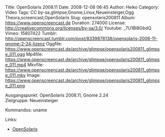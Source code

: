 Title: OpenSolaris 2008.11
Date: 2008-12-08 06:45
Author: Heiko
Category: Video
Tags: CC by-sa,glimpse,Gnome,Linux,Neueinsteiger,Ogg Theora,screencast,OpenSolaris
Slug: opensolaris200811
Album: https://www.openscreencast.de
Duration: 274000
License: http://creativecommons.org/licenses/by-sa/3.0/
Youtube: _7U1Bl8GbdQ
Vimeo: 15807422
Tumblr: http://openscreencast.tumblr.com/post/8339878138/opensolaris-2008-11-gnome-2-24-lizenz
Oggfile: https://www.openscreencast.de/archive/glimpse/opensolaris200811_glimpse_011.ogg
Mp4file: https://www.openscreencast.de/archive/glimpse/opensolaris200811_glimpse_011.mp4
Mkvfile: https://www.openscreencast.de/archive/glimpse/opensolaris200811_glimpse_011.mkv
Image: https://www.openscreencast.de/archive/glimpse/opensolaris200811_glimpse_011.png

Ausgangspunkt: OpenSolaris 2008.11, Gnome 2.24  
Zielgruppe: Neueinsteiger  

Kommandos: uname

Links:

  * [OpenSolaris](http://de.opensolaris.org/)

